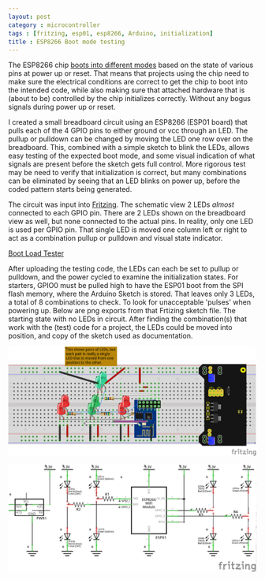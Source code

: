 ```yaml
---
layout: post
category : microcontroller
tags : [fritzing, esp01, esp8266, Arduino, initialization]
title : ESP8266 Boot mode testing
---
```

The ESP8266 chip [boots into different modes](https://github.com/esp8266/esp8266-wiki/wiki/Boot-Process#esp-boot-modes) based on the state of various pins at power up or reset. That means that projects using the chip need to make sure the electrical conditions are correct to get the chip to boot into the intended code, while also making sure that attached hardware that is (about to be) controlled by the chip initializes correctly. Without any bogus signals during power up or reset.

I created a small breadboard circuit using an ESP8266 (ESP01 board) that pulls each of the 4 GPIO pins to either ground or vcc through an LED. The pullup or pulldown can be changed by moving the LED one row over on the breadboard. This, combined with a simple sketch to blink the LEDs, allows easy testing of the expected boot mode, and some visual indication of what signals are present before the sketch gets full control. More rigorous test may be need to verify that initialization is correct, but many combinations can be eliminated by seeing that an LED blinks on power up, before the coded pattern starts being generated.

The circuit was input into [Fritzing](https://fritzing.org). The schematic view 2 LEDs *almost* connected to each GPIO pin. There are 2 LEDs shown on the breadboard view as well, but none connected to the actual pins. In reality, only one LED is used per GPIO pin. That single LED is moved one column left or right to act as a combination pullup or pulldown and visual state indicator.

[Boot Load Tester](/fritzing/boot_load_tester.fzz)

After uploading the testing code, the LEDs can each be set to pullup or pulldown, and the power cycled to examine the initialization states.  For starters, GPIO0 must be pulled high to have the ESP01 boot from the SPI flash memory, where the Arduino Sketch is stored. That leaves only 3 LEDs, a total of 8 combinations to check. To look for unacceptable 'pulses' when powering up. Below are png exports from that Frtizing sketch file. The starting state with no LEDs in circuit. After finding the combination(s) that work with the (test) code for a project, the LEDs could be moved into position, and copy of the sketch used as documentation.

![Breadboard View](/fritzing/boot_load_tester-bb.png)

![Schematic View](/fritzing/boot_load_tester-sch.png)
